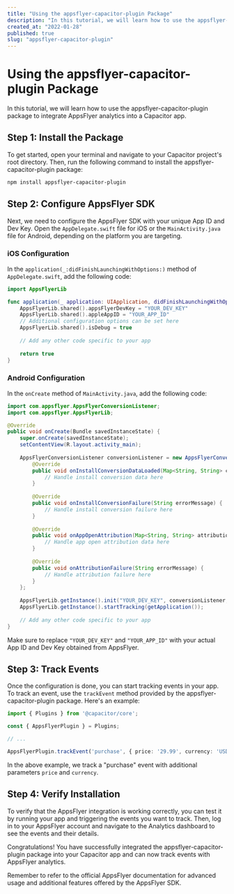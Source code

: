 ```yaml
---
title: "Using the appsflyer-capacitor-plugin Package"
description: "In this tutorial, we will learn how to use the appsflyer-capacitor-plugin package to integrate AppsFlyer analytics into a Capacitor app."
created_at: "2022-01-28"
published: true
slug: "appsflyer-capacitor-plugin"
---
```


# Using the appsflyer-capacitor-plugin Package

In this tutorial, we will learn how to use the appsflyer-capacitor-plugin package to integrate AppsFlyer analytics into a Capacitor app.

## Step 1: Install the Package

To get started, open your terminal and navigate to your Capacitor project's root directory. Then, run the following command to install the appsflyer-capacitor-plugin package:

```bash
npm install appsflyer-capacitor-plugin
```

## Step 2: Configure AppsFlyer SDK

Next, we need to configure the AppsFlyer SDK with your unique App ID and Dev Key. Open the `AppDelegate.swift` file for iOS or the `MainActivity.java` file for Android, depending on the platform you are targeting.

### iOS Configuration

In the `application(_:didFinishLaunchingWithOptions:)` method of `AppDelegate.swift`, add the following code:

```swift
import AppsFlyerLib

func application(_ application: UIApplication, didFinishLaunchingWithOptions launchOptions: [UIApplication.LaunchOptionsKey: Any]?) -> Bool {
    AppsFlyerLib.shared().appsFlyerDevKey = "YOUR_DEV_KEY"
    AppsFlyerLib.shared().appleAppID = "YOUR_APP_ID"
    // Additional configuration options can be set here
    AppsFlyerLib.shared().isDebug = true
    
    // Add any other code specific to your app
    
    return true
}
```

### Android Configuration

In the `onCreate` method of `MainActivity.java`, add the following code:

```java
import com.appsflyer.AppsFlyerConversionListener;
import com.appsflyer.AppsFlyerLib;

@Override
public void onCreate(Bundle savedInstanceState) {
    super.onCreate(savedInstanceState);
    setContentView(R.layout.activity_main);
    
    AppsFlyerConversionListener conversionListener = new AppsFlyerConversionListener() {
        @Override
        public void onInstallConversionDataLoaded(Map<String, String> conversionData) {
            // Handle install conversion data here
        }
        
        @Override
        public void onInstallConversionFailure(String errorMessage) {
            // Handle install conversion failure here
        }
        
        @Override
        public void onAppOpenAttribution(Map<String, String> attributionData) {
            // Handle app open attribution data here
        }
        
        @Override
        public void onAttributionFailure(String errorMessage) {
            // Handle attribution failure here
        }
    };
    
    AppsFlyerLib.getInstance().init("YOUR_DEV_KEY", conversionListener, getApplicationContext());
    AppsFlyerLib.getInstance().startTracking(getApplication());
    
    // Add any other code specific to your app
}
```

Make sure to replace `"YOUR_DEV_KEY"` and `"YOUR_APP_ID"` with your actual App ID and Dev Key obtained from AppsFlyer.

## Step 3: Track Events

Once the configuration is done, you can start tracking events in your app. To track an event, use the `trackEvent` method provided by the appsflyer-capacitor-plugin package. Here's an example:

```typescript
import { Plugins } from '@capacitor/core';

const { AppsFlyerPlugin } = Plugins;

// ...

AppsFlyerPlugin.trackEvent('purchase', { price: '29.99', currency: 'USD' });
```

In the above example, we track a "purchase" event with additional parameters `price` and `currency`.

## Step 4: Verify Installation

To verify that the AppsFlyer integration is working correctly, you can test it by running your app and triggering the events you want to track. Then, log in to your AppsFlyer account and navigate to the Analytics dashboard to see the events and their details.

Congratulations! You have successfully integrated the appsflyer-capacitor-plugin package into your Capacitor app and can now track events with AppsFlyer analytics.

Remember to refer to the official AppsFlyer documentation for advanced usage and additional features offered by the AppsFlyer SDK.